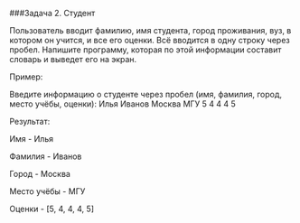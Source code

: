 ###Задача 2. Студент

Пользователь вводит фамилию, имя студента, город проживания, вуз, в котором он учится, и все его оценки. Всё вводится в одну строку через пробел. Напишите программу, которая по этой информации составит словарь и выведет его на экран.



Пример:

Введите информацию о студенте через пробел (имя, фамилия, город, место учёбы, оценки): Илья Иванов Москва МГУ 5 4 4 4 5



Результат: 

Имя - Илья

Фамилия - Иванов

Город - Москва

Место учёбы - МГУ

Оценки - [5, 4, 4, 4, 5]